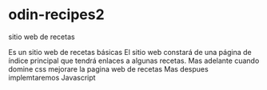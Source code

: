 # odin-recipes2
sitio web de recetas

Es un sitio web de recetas básicas
El sitio web constará de una página de índice principal que tendrá enlaces a algunas recetas.
Mas adelante cuando domine css mejorare la pagina web de recetas
Mas despues implemtaremos Javascript 